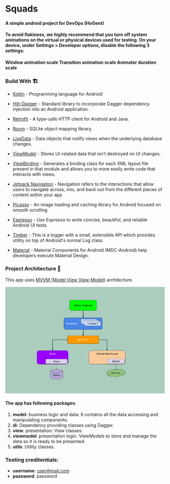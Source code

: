 # Squads 

#### A simple android project for DevOps (HoGent)

#### To avoid flakiness, we highly recommend that you turn off system animations on the virtual or physical devices used for testing. On your device, under Settings > Developer options, disable the following 3 settings:
#### Window animation scale Transition animation scale Animator duration scale

### Build With 🏗️
- [Kotlin] - Programming language for Android
- [Hilt-Dagger] - Standard library to incorporate Dagger dependency injection into an Android application.
- [Retrofit] -  A type-safe HTTP client for Android and Java.
- [Room] - SQLite object mapping library.
- [LiveData] - Data objects that notify views when the underlying database changes.
- [ViewModel] - Stores UI-related data that isn't destroyed on UI changes.
- [ViewBinding] - Generates a binding class for each XML layout file present in that module and allows you to more easily write code that interacts with views.
- [Jetpack Navigation] - Navigation refers to the interactions that allow users to navigate across, into, and back out from the different pieces of content within your app
- [Picasso] - An image loading and caching library for Android focused on smooth scrolling
- [Espresso] - Use Espresso to write concise, beautiful, and reliable Android UI tests.
- [Timber] - This is a logger with a small, extensible API which provides utility on top of Android's normal Log class.
- [Material] - Material Components for Android (MDC-Android) help developers execute Material Design. 

  [ViewModel]: <https://developer.android.com/topic/libraries/architecture/viewmodel>
  [Jetpack Navigation]: <https://developer.android.com/guide/navigation/>
  [Hilt-Dagger]: <https://dagger.dev/hilt/>
  [DataStore]: <https://developer.android.com/topic/libraries/architecture/datastore>
  [ViewBinding]: <https://developer.android.com/topic/libraries/view-binding>
  [LiveData]: <https://developer.android.com/topic/libraries/architecture/livedata/>
  [Retrofit]: <https://square.github.io/retrofit/>
  [ViewModel]: <https://developer.android.com/topic/libraries/architecture/viewmodel>
  [Picasso]: <https://square.github.io/picasso>
  [Kotlin]: <https://kotlinlang.org>
  [Coroutines]: <https://kotlinlang.org/docs/coroutines-overview.html>
  [MVVM (Model View View-Model)]: <https://developer.android.com/jetpack/guide#recommended-app-arch>
  [News Api]: <https://newsapi.org/>
  [Room]: <https://developer.android.com/training/data-storage/room/>
  [Espresso]: <https://developer.android.com/training/testing/espresso>
  [Timber]: <https://github.com/JakeWharton/timber#download>
  [Material]: <https://github.com/material-components/material-components-android>
  


### Project Architecture 🗼

This app uses [MVVM (Model View View-Model)] architecture.

![alt text](https://github.com/KadirKuruca/NewsApp-MVVM-Hilt-Room-Retrofit/blob/master/mvvm_architecture.png?raw=true)

#### The app has following packages:
1. **model**: business logic and data: It contains all the data accessing and manipulating components.
2. **di**: Dependency providing classes using Dagger.
3. **view**: presentation: View classes.
4. **viewmodel**: presentation logic: ViewModels to store and manage the data so it is ready to be presented.
5. **utils**: Utility classes.

### Testing creditentials:
- **username**: user@mail.com
- **password**: password
